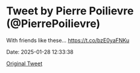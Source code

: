 # Tweet by Pierre Poilievre (@PierrePoilievre)

With friends like these… https://t.co/bzE0yaFNKu

Date: 2025-01-28 12:33:38

[Original Tweet](https://x.com/PierrePoilievre/status/1884218276148105536)
